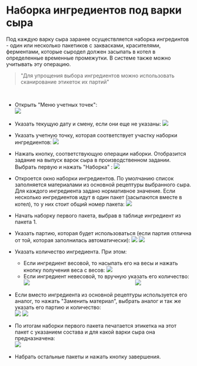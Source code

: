 # Наборка ингредиентов под варки сыра


Под каждую варку сыра заранее осуществляется наборка ингрединтов - один
или несколько пакетиков с заквасками, красителями, ферментами, которые
сыродел должен засыпать в котел в определенные временные промежутки. В
системе также можно учитывать эту операцию.

> "Для упрощения выбора ингредиентов можно использовать сканирование этикеток их партий"
 

 

-   Открыть "Меню учетных точек":  
    ![](SetIngredients.assets/drex_naborka_ingredientov_pod_varki_syra_custom.png)
     
-   Указать текущую дату и смену, если они еще не указаны:
    ![](SetIngredients.assets/drex_naborka_ingredientov_pod_varki_syra_custom_2.png)
     
-   Указать учетную точку, которая соответствует участку наборки
    ингредиентов:
    ![](SetIngredients.assets/drex_naborka_ingredientov_pod_varki_syra_custom_3.png)
     
-   Нажать кнопку, соответствующую операции наборки. Отобразится задание
    на выпуск варок сыра в производственном задании. Выбрать первую и
    нажать "Наборка" :
    ![](SetIngredients.assets/drex_naborka_ingredientov_pod_varki_syra_custom_4.png)
     
-   Откроется окно наборки ингредиентов. По умолчанию список заполняется
    материалами из основной рецептуры выбранного сыра. Для каждого
    ингредиента задано нормативное значение. Если несколько ингредиентов
    идут в один пакет (засыпаются вместе в котел), то у них стоит общий
    номер пакета:
    ![](SetIngredients.assets/drex_naborka_ingredientov_pod_varki_syra_custom_5.png)
     
-   Начать наборку первого пакета, выбрав в таблице ингредиент из пакета 1.
-   Указать партию, которая будет использоваться (если партия отлична от
    той, которая заполнилась автоматически):
    ![](SetIngredients.assets/drex_naborka_ingredientov_pod_varki_syra_custom_6.png)
    ![](SetIngredients.assets/drex_naborka_ingredientov_pod_varki_syra_custom_7.png)
     
-   Указать количество ингредиента. При этом:
    -   Если ингредиент весовой, то насыпать его на весы и нажать кнопку
    получения веса с весов:
    ![](SetIngredients.assets/drex_naborka_ingredientov_pod_varki_syra_custom_8.png)
     
    -   Если ингредиент невесовой, то вручную указать его количество:
    ![](SetIngredients.assets/drex_naborka_ingredientov_pod_varki_syra_custom_9.png)
                                                                           
    ![](SetIngredients.assets/drex_naborka_ingredientov_pod_varki_syra_custom_10.png)

-   Если вместо ингредиента из основной рецептуры используется его
    аналог, то нажать "Заменить материал", выбрать аналог и так же указать его партию и количество:  
    ![](SetIngredients.assets/drex_naborka_ingredientov_pod_varki_syra_custom_11.png)
    ![](SetIngredients.assets/drex_naborka_ingredientov_pod_varki_syra_custom_12.png)
     
-   По итогам наборки первого пакета печатается этикетка на этот
    пакет с указанием состава и для какой варки сыра она предназначена:  
    ![](SetIngredients.assets/drex_naborka_ingredientov_pod_varki_syra_custom_13.png)
     
-   Набрать остальные пакеты и нажать кнопку завершения.

